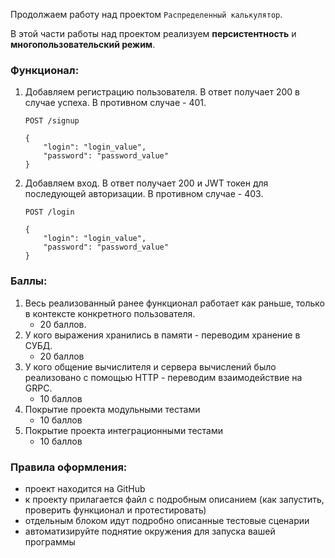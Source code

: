 Продолжаем работу над проектом `Распределенный калькулятор`.

В этой части работы над проектом реализуем **персистентность** и **многопользовательский режим**.

### Функционал:
1. Добавляем регистрацию пользователя. В ответ получает 200 в случае успеха. В противном случае - 401.
    ```http request
    POST /signup
   
    {
        "login": "login_value",
        "password": "password_value"
    }
    ```

2. Добавляем вход. В ответ получает 200 и JWT токен для последующей авторизации. В противном случае - 403.
    ```http request
    POST /login
    
    {
        "login": "login_value",
        "password": "password_value"
    }
    ```
   
### Баллы:
1. Весь реализованный ранее функционал работает как раньше, только в контексте конкретного пользователя.
   - 20 баллов.
2. У кого выражения хранились в памяти - переводим хранение в СУБД.
   - 20 баллов
3. У кого общение вычислителя и сервера вычислений было реализовано с помощью HTTP - переводим взаимодействие на GRPC.
   - 10 баллов
4. Покрытие проекта модульными тестами
   - 10 баллов
5. Покрытие проекта интеграционными тестами
   - 10 баллов

### Правила оформления:
- проект находится на GitHub
- к проекту прилагается файл с подробным описанием (как запустить, проверить функционал и протестировать)
- отдельным блоком идут подробно описанные тестовые сценарии
- автоматизируйте поднятие окружения для запуска вашей программы